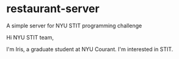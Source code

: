 # restaurant-server
A simple server for NYU STIT programming challenge 

Hi NYU STIT team,

I'm Iris, a graduate student at NYU Courant. I'm interested in STIT. 
